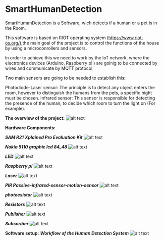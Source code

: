 # SmartHumanDetection

SmartHumanDetection is a Software, wich detects if a human or a pet is in the Room.

This software is based on RIOT operating system (https://www.riot-os.org/),the main goal of the project is to control the functions of the house by using a microconrollers and sensors.

In order to achieve this we need to work by the IoT network, where the electronics devices (Arduino, Raspberry pi ) are goinig to be connected by wires and communicate by MQTT protocol.

Two main sensors are going to be needed to establish this:

Photodiode-Laser sensor: The principle is to detect any object enters the room, however to distinguish the humans from the pets, a specific hight must be chosen. 
Infrared sensor: This sensor is responsible for detecting the presence of the human, to decide which room to turn the light on (For example).

**The overview of the project:**
![alt text](https://github.com/smartuni/SmartHumanDetection/blob/master/imgs/OverAll%20picture.PNG) 


**Hardware Components:**

***SAM R21 Xplained Pro Evaluation Kit*** 
![alt text](https://github.com/smartuni/SmartHumanDetection/blob/master/imgs/SAM%2BR21%2BXplained%2BPro%2BEvaluation%2BKit%2B5511ec1bc0543.png)

***Nokia 5110 graphic lcd 84_48***
![alt text](https://github.com/smartuni/SmartHumanDetection/blob/master/imgs/nokia_5110_graphic_lcd_84_48-500x500.jpg)

***LED*** 
![alt text](https://github.com/smartuni/SmartHumanDetection/blob/master/imgs/LED5MM.png)

***Raspberry pi***
![alt text](https://github.com/smartuni/SmartHumanDetection/blob/master/imgs/91zSu44%2B34L._SX355_.jpg)

***Laser***
![alt text](https://github.com/smartuni/SmartHumanDetection/blob/master/imgs/NEJE-DK-8-KZ-1000mW-DIY-Laser-Machine-Parts-Laser-Module-High-Power-Violet-Light-Laser.jpg_640x640.jpg)

***PIR Passive-infrared-sensor-motion-sensor*** 
![alt text](https://github.com/smartuni/SmartHumanDetection/blob/master/imgs/hc-sr501-pir-passive-infrared-sensor-motion-sensor-arduino-arelectronics-1709-23-F528300_1.jpg)

***photoesistor***
![alt text](https://github.com/smartuni/SmartHumanDetection/blob/master/imgs/photo-resistor.jpg)

***Resistors***
![alt text](https://github.com/smartuni/SmartHumanDetection/blob/master/imgs/Resistors-Array.jpg)

***Publisher***
![alt text](https://github.com/smartuni/SmartHumanDetection/blob/master/imgs/publisher.PNG)

***Subscriber***
![alt text](https://github.com/smartuni/SmartHumanDetection/blob/d85e56822681ab2eca09a19629c64cf6e5d39c09/SHD_subscriber/Samr21-xpro1.jpg)


**Software setup:**
***Workflow of the Human Detection System***
![alt text](https://github.com/smartuni/SmartHumanDetection/blob/master/imgs/RIOT.png)


